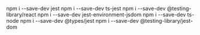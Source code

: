 npm i --save-dev jest
npm i --save-dev ts-jest
npm i --save-dev @testing-library/react
npm i --save-dev jest-environment-jsdom
npm i --save-dev ts-node
npm i --save-dev @types/jest
npm i --save-dev @testing-library/jest-dom
